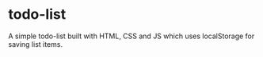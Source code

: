 # todo-list
A simple todo-list built with HTML, CSS and JS which uses localStorage for saving list items. 
